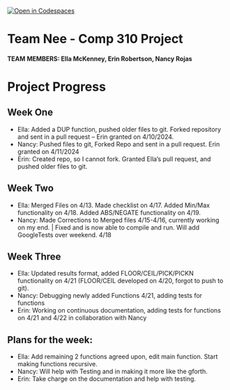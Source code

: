 [![Open in Codespaces](https://classroom.github.com/assets/launch-codespace-7f7980b617ed060a017424585567c406b6ee15c891e84e1186181d67ecf80aa0.svg)](https://classroom.github.com/open-in-codespaces?assignment_repo_id=13589158)
# Team Nee - Comp 310 Project
#### TEAM MEMBERS: Ella McKenney, Erin Robertson, Nancy Rojas

# Project Progress

## Week One

- Ella: Added a DUP function, pushed older files to git. Forked repository and sent in a pull request – Erin granted on 4/10/2024.  
- Nancy: Pushed files to git, Forked Repo and sent in a pull request. Erin granted on 4/11/2024
- Erin: Created repo, so I cannot fork. Granted Ella’s pull request, and pushed older files to git.

## Week Two

- Ella: Merged Files on 4/13. Made checklist on 4/17. Added Min/Max functionality on 4/18. Added ABS/NEGATE functionality on 4/19.
- Nancy: Made Corrections to Merged files 4/15-4/16, currently working on my end. | Fixed and is now able to compile and run. Will add GoogleTests over weekend. 4/18


## Week Three

- Ella: Updated results format, added FLOOR/CEIL/PICK/PICKN functionality on 4/21 (FLOOR/CEIL developed on 4/20, forgot to push to git).
- Nancy: Debugging newly added Functions 4/21, adding tests for functions
- Erin: Working on continuous documentation, adding tests for functions on 4/21 and 4/22 in collaboration with Nancy

## Plans for the week:

- Ella: Add remaining 2 functions agreed upon, edit main function. Start making functions recursive.
- Nancy: Will help with Testing and in making it more like the gforth.
- Erin: Take charge on the documentation and help with testing.
